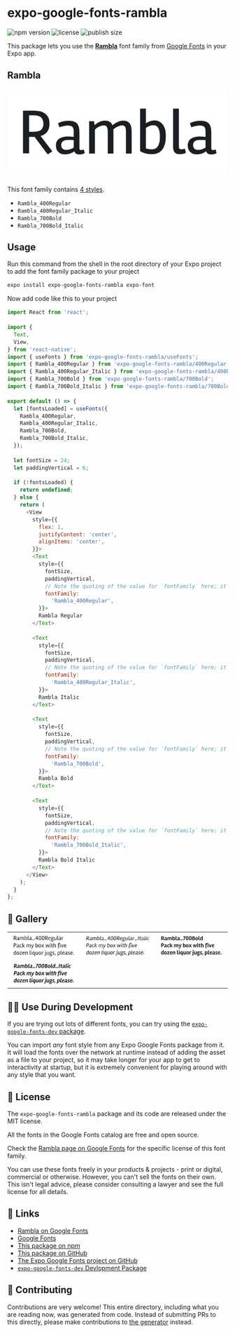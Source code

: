 # expo-google-fonts-rambla

![npm version](https://flat.badgen.net/npm/v/expo-google-fonts-rambla)
![license](https://flat.badgen.net/github/license/expo/google-fonts)
![publish size](https://flat.badgen.net/packagephobia/install/expo-google-fonts-rambla)

This package lets you use the [**Rambla**](https://fonts.google.com/specimen/Rambla) font family from [Google Fonts](https://fonts.google.com/) in your Expo app.

## Rambla

![Rambla](./font-family.png)

This font family contains [4 styles](#-gallery).

- `Rambla_400Regular`
- `Rambla_400Regular_Italic`
- `Rambla_700Bold`
- `Rambla_700Bold_Italic`

## Usage

Run this command from the shell in the root directory of your Expo project to add the font family package to your project
```sh
expo install expo-google-fonts-rambla expo-font
```

Now add code like this to your project
```js
import React from 'react';

import {
  Text,
  View,
} from 'react-native';
import { useFonts } from 'expo-google-fonts-rambla/useFonts';
import { Rambla_400Regular } from 'expo-google-fonts-rambla/400Regular';
import { Rambla_400Regular_Italic } from 'expo-google-fonts-rambla/400Regular_Italic';
import { Rambla_700Bold } from 'expo-google-fonts-rambla/700Bold';
import { Rambla_700Bold_Italic } from 'expo-google-fonts-rambla/700Bold_Italic';

export default () => {
  let [fontsLoaded] = useFonts({
    Rambla_400Regular,
    Rambla_400Regular_Italic,
    Rambla_700Bold,
    Rambla_700Bold_Italic,
  });

  let fontSize = 24;
  let paddingVertical = 6;

  if (!fontsLoaded) {
    return undefined;
  } else {
    return (
      <View
        style={{
          flex: 1,
          justifyContent: 'center',
          alignItems: 'center',
        }}>
        <Text
          style={{
            fontSize,
            paddingVertical,
            // Note the quoting of the value for `fontFamily` here; it expects a string!
            fontFamily:
              'Rambla_400Regular',
          }}>
          Rambla Regular
        </Text>

        <Text
          style={{
            fontSize,
            paddingVertical,
            // Note the quoting of the value for `fontFamily` here; it expects a string!
            fontFamily:
              'Rambla_400Regular_Italic',
          }}>
          Rambla Italic
        </Text>

        <Text
          style={{
            fontSize,
            paddingVertical,
            // Note the quoting of the value for `fontFamily` here; it expects a string!
            fontFamily:
              'Rambla_700Bold',
          }}>
          Rambla Bold
        </Text>

        <Text
          style={{
            fontSize,
            paddingVertical,
            // Note the quoting of the value for `fontFamily` here; it expects a string!
            fontFamily:
              'Rambla_700Bold_Italic',
          }}>
          Rambla Bold Italic
        </Text>
      </View>
    );
  }
};

```

## 🔡 Gallery


||||
|-|-|-|
|![Rambla_400Regular](.//400Regular/Rambla_400Regular.ttf.png)|![Rambla_400Regular_Italic](.//400Regular_Italic/Rambla_400Regular_Italic.ttf.png)|![Rambla_700Bold](.//700Bold/Rambla_700Bold.ttf.png)||
|![Rambla_700Bold_Italic](.//700Bold_Italic/Rambla_700Bold_Italic.ttf.png)||||


## 👩‍💻 Use During Development

If you are trying out lots of different fonts, you can try using the [`expo-google-fonts-dev` package](https://github.com/freeboub/google-fonts/tree/master/font-packages/dev#readme).

You can import *any* font style from any Expo Google Fonts package from it. It will load the fonts
over the network at runtime instead of adding the asset as a file to your project, so it may take longer
for your app to get to interactivity at startup, but it is extremely convenient
for playing around with any style that you want.

## 📖 License

The `expo-google-fonts-rambla` package and its code are released under the MIT license.

All the fonts in the Google Fonts catalog are free and open source.

Check the [Rambla page on Google Fonts](https://fonts.google.com/specimen/Rambla) for the specific license of this font family.

You can use these fonts freely in your products & projects - print or digital, commercial or otherwise. However, you can't sell the fonts on their own. This isn't legal advice, please consider consulting a lawyer and see the full license for all details.

## 🔗 Links

- [Rambla on Google Fonts](https://fonts.google.com/specimen/Rambla)
- [Google Fonts](https://fonts.google.com/)
- [This package on npm](https://www.npmjs.com/package/expo-google-fonts-rambla)
- [This package on GitHub](https://github.com/freeboub/google-fonts/tree/master/font-packages/rambla)
- [The Expo Google Fonts project on GitHub](https://github.com/freeboub/google-fonts)
- [`expo-google-fonts-dev` Devlopment Package](https://github.com/freeboub/google-fonts/tree/master/font-packages/dev)

## 🤝 Contributing

Contributions are very welcome! This entire directory, including what you are reading now, was generated from code. Instead of submitting PRs to this directly, please make contributions to [the generator](https://github.com/freeboub/google-fonts/tree/master/packages/generator) instead.

